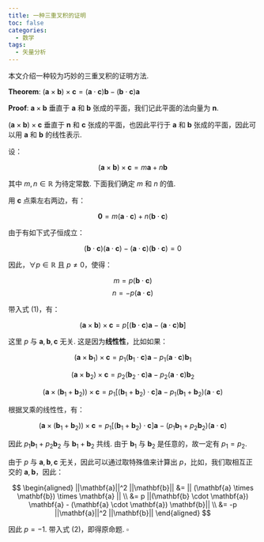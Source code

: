```yaml
---
title: 一种三重叉积的证明
toc: false
categories:
  - 数学
tags: 
  - 矢量分析
---
```


本文介绍一种较为巧妙的三重叉积的证明方法.

<!-- more -->

$\mathbf{Theorem}:$ $(\mathbf{a} \times \mathbf{b}) \times \mathbf{c} = (\mathbf{a} \cdot \mathbf{c}) \mathbf{b} - (\mathbf{b} \cdot \mathbf{c}) \mathbf{a}$

$\mathbf{Proof}:$ $\mathbf{a} \times \mathbf{b}$ 垂直于 $\mathbf{a}$ 和 $\mathbf{b}$ 张成的平面，我们记此平面的法向量为 $\mathbf{n}$.

$(\mathbf{a} \times \mathbf{b}) \times \mathbf{c}$ 垂直于 $\mathbf{n}$ 和 $\mathbf{c}$ 张成的平面，也因此平行于 $\mathbf{a}$ 和 $\mathbf{b}$ 张成的平面，因此可以用 $\mathbf{a}$ 和 $\mathbf{b}$ 的线性表示.

设：

$$
\begin{equation}
(\mathbf{a} \times \mathbf{b}) \times \mathbf{c} = m \mathbf{a} + n \mathbf{b} 
\end{equation}
$$

其中 $m,n \in \mathbb{R}$ 为待定常数. 下面我们确定 $m$ 和 $n$ 的值.

用 $\mathbf{c}$ 点乘左右两边，有：

$$
\mathbf{0} = m (\mathbf{a} \cdot \mathbf{c}) + n (\mathbf{b} \cdot \mathbf{c})
$$

由于有如下式子恒成立：

$$
(\mathbf{b} \cdot \mathbf{c}) (\mathbf{a} \cdot \mathbf{c}) - (\mathbf{a} \cdot \mathbf{c}) (\mathbf{b} \cdot \mathbf{c}) = 0
$$

因此，$\forall p \in \mathbb{R}$ 且 $p \neq 0$，使得：

$$ m = p(\mathbf{b} \cdot \mathbf{c}) $$
$$ n =-p(\mathbf{a} \cdot \mathbf{c}) $$

带入式 $(1)$，有：

$$
\begin{equation}
(\mathbf{a} \times \mathbf{b}) \times \mathbf{c} = p [(\mathbf{b} \cdot \mathbf{c}) \mathbf{a} - (\mathbf{a} \cdot \mathbf{c}) \mathbf{b}]
\end{equation}
$$

这里 $p$ 与 $\mathbf{a},\mathbf{b},\mathbf{c}$ 无关. 这是因为**线性性**，比如如果：

$$
(\mathbf{a} \times \mathbf{b}_1) \times \mathbf{c} = p_1 (\mathbf{b}_1 \cdot \mathbf{c}) \mathbf{a} - p_1 (\mathbf{a} \cdot \mathbf{c}) \mathbf{b}_1
$$

$$
(\mathbf{a} \times \mathbf{b}_2) \times \mathbf{c} = p_2 (\mathbf{b}_2 \cdot \mathbf{c}) \mathbf{a} - p_2 (\mathbf{a} \cdot \mathbf{c}) \mathbf{b}_2
$$

$$
(\mathbf{a} \times (\mathbf{b}_1 + \mathbf{b}_2)) \times \mathbf{c} = p_1 [(\mathbf{b}_1 + \mathbf{b}_2 ) \cdot \mathbf{c} ] \mathbf{a} - p_1 (\mathbf{b}_1 + \mathbf{b}_2) (\mathbf{a} \cdot \mathbf{c})
$$

根据叉乘的线性性，有：

$$
(\mathbf{a} \times (\mathbf{b}_1 + \mathbf{b}_2)) \times \mathbf{c} = p_1 [(\mathbf{b}_1 + \mathbf{b}_2 ) \cdot \mathbf{c} ] \mathbf{a} - (p_1 \mathbf{b}_1 + p_2 \mathbf{b}_2) (\mathbf{a} \cdot \mathbf{c})
$$

因此 $p_1 \mathbf{b}_1 + p_2 \mathbf{b}_2$ 与 $\mathbf{b}_1 + \mathbf{b}_2$ 共线. 由于 $\mathbf{b}_1$ 与 $\mathbf{b}_2$ 是任意的，故一定有 $p_1 = p_2$.

由于 $p$ 与 $\mathbf{a},\mathbf{b},\mathbf{c}$ 无关，因此可以通过取特殊值来计算出 $p$，比如，我们取相互正交的 $\mathbf{a},\mathbf{b}$，因此：

$$
\begin{aligned}
||\mathbf{a}||^2 ||\mathbf{b}|| &= || (\mathbf{a} \times \mathbf{b}) \times \mathbf{a} || \\
&= p ||(\mathbf{b} \cdot \mathbf{a}) \mathbf{a} - (\mathbf{a} \cdot \mathbf{a}) \mathbf{b}|| \\
&= -p ||\mathbf{a}||^2 ||\mathbf{b}||
\end{aligned}
$$

因此 $p=-1$. 带入式 $(2)$，即得原命题. $\square$
